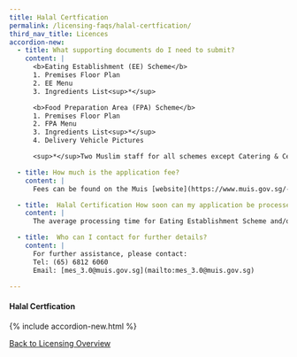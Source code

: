 ```yaml
---
title: Halal Certfication
permalink: /licensing-faqs/halal-certfication/
third_nav_title: Licences
accordion-new:   
  - title: What supporting documents do I need to submit?
    content: |
      <b>Eating Establishment (EE) Scheme</b>
      1. Premises Floor Plan
      2. EE Menu
      3. Ingredients List<sup>*</sup>

      <b>Food Preparation Area (FPA) Scheme</b>
      1. Premises Floor Plan
      2. FPA Menu
      3. Ingredients List<sup>*</sup>
      4. Delivery Vehicle Pictures

      <sup>*</sup>Two Muslim staff for all schemes except Catering & Central Kitchen which requires three Muslim staff.

  - title: How much is the application fee?
    content: |
      Fees can be found on the Muis [website](https://www.muis.gov.sg/-/media/Files/Halal/Documents/Fees-Revision---WEF-1-Feb-2018.pdf){:target="_blank"}.

  - title:  Halal Certification	How soon can my application be processed?
    content: |
      The average processing time for Eating Establishment Scheme and/or Food Preparation Area Scheme will take around 8 - 10 weeks, subject to the applicant's prompt responses / action to further requests for information.  

  - title:  Who can I contact for further details?
    content: |
      For further assistance, please contact:
      Tel: (65) 6812 6060
      Email: [mes_3.0@muis.gov.sg](mailto:mes_3.0@muis.gov.sg)        

---
```


#### Halal Certfication
{% include accordion-new.html %}

[Back to Licensing Overview](/licences/)
